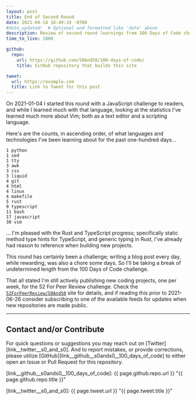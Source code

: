 ```yaml
---
layout: post
title: End of Second Round
date: 2021-04-14 16:49:19 -0700
#date_updated:  # Optional and formatted like 'date' above
description: Review of second round learnings from 100 Days of Code challenge
time_to_live: 1800

github:
  repo:
    url: https://github.com/S0AndS0/100-days-of-code/
    title: GitHub repository that builds this site

tweet:
  url: https://example.com
  title: Link to Tweet for this post
---
```



On 2021-01-04 I started this round with a JavaScript challenge to readers, and while I learned much with that language, looking at the statistics I've learned much more about Vim; both as a text editor and a scripting language.


Here's are the counts, in ascending order, of what languages and technologies I've been learning about for the past one-hundred days...


```
1 python
1 sed
1 tty
3 awk
3 css
3 liquid
4 git
4 html
4 linux
4 makefile
5 rust
9 typescript
11 bash
17 javascript
30 vim
```


... I'm pleased with the Rust and TypeScript progress; specifically static method type hints for TypeScript, and generic typing in Rust, I've already had reason to reference when building new projects.


This round has certainly been a challenge; writing a blog post every day, while rewarding, was also a chore some days. So I'll be taking a break of undetermined length from the 100 Days of Code challenge.


That all stated I'm still actively publishing new coding projects, one per week, for the 52 For Peer Review challenge. Check the [`52ForPeerReview/S0AndS0`][52forpeerreview__round_0] site for details, and if reading this prior to 2021-06-26 consider subscribing to one of the available feeds for updates when new repositories are made public.


______


## Contact and/or Contribute
[heading__contact_andor_contribute]: #contact-andor-contribute


For quick questions or suggestions you may reach out on [Twitter][link__twitter__s0_and_s0]. And to report mistakes, or provide corrections, please utilize [GitHub][link__github__s0ands0__100_days_of_code] to either open an Issue or Pull Request for this repository.



[link__github__s0ands0__100_days_of_code]: {{ page.github.repo.url }} "{{ page.github.repo.title }}"

[link__twitter__s0_and_s0]: {{ page.tweet.url }} "{{ page.tweet.title }}"

[52forpeerreview__round_0]: https://52forpeerreview.github.io/S0AndS0/r000.html

